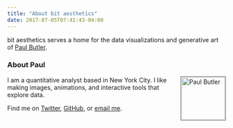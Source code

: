 ```yaml
---
title: "About bit aesthetics"
date: 2017-07-05T07:41:43-04:00
---
```

bit aesthetics serves a home for the data visualizations and generative art of [Paul Butler](http://paulbutler.org).

### About Paul

<img src="/img/paul.jpg" alt="Paul Butler" style="float: right; padding: 1px; margin-left: 7px; border: 1px solid #555; width: 100px; height: 98px;" />

I am a quantitative analyst based in New York City. I like making images, animations, and interactive tools that explore data. 

Find me on [Twitter](https://twitter.com/paulgb), [GitHub](https://github.com/paulgb), or [email me](mailto:bit@paulbutler.org).